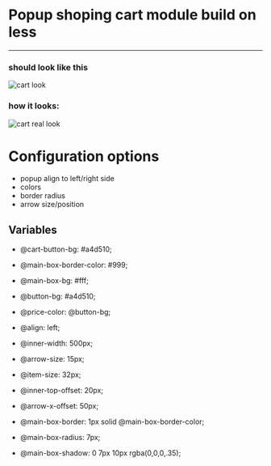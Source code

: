 # Popup shoping cart module build on less
- - -
### should look like this
![cart look](https://raw.github.com/karolgorecki/less-cart/master/assets/cart-icon.png)

### how it looks:
![cart real look](https://raw.github.com/karolgorecki/less-cart/master/assets/cart-icon-css.png)

# Configuration options
* popup align to left/right side
* colors
* border radius
* arrow size/position

## Variables 
* @cart-button-bg: #a4d510;
* @main-box-border-color: #999;
* @main-box-bg: #fff;
* @button-bg: #a4d510;
* @price-color: @button-bg;  

* @align: left;  

* @inner-width: 500px;
* @arrow-size: 15px;
* @item-size: 32px;

* @inner-top-offset: 20px;
* @arrow-x-offset: 50px;

* @main-box-border: 1px solid @main-box-border-color;
* @main-box-radius: 7px;
* @main-box-shadow: 0 7px 10px rgba(0,0,0,.35);